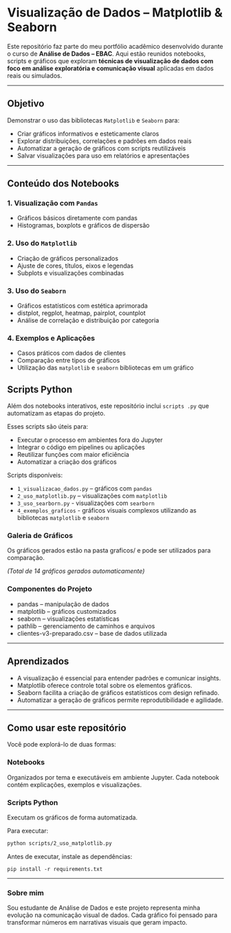 # Visualização de Dados – Matplotlib & Seaborn

Este repositório faz parte do meu portfólio acadêmico desenvolvido durante o 
curso de **Análise de Dados – EBAC**.
Aqui estão reunidos notebooks, scripts e gráficos que exploram **técnicas 
de visualização de dados com foco em análise exploratória e comunicação visual** 
aplicadas em dados reais ou simulados.

---


## Objetivo

Demonstrar o uso das bibliotecas `Matplotlib` e `Seaborn` para:

- Criar gráficos informativos e esteticamente claros
- Explorar distribuições, correlações e padrões em dados reais
- Automatizar a geração de gráficos com scripts reutilizáveis
- Salvar visualizações para uso em relatórios e apresentações

---

## Conteúdo dos Notebooks

### **1. Visualização com `Pandas`**

- Gráficos básicos diretamente com pandas
- Histogramas, boxplots e gráficos de dispersão

### **2. Uso do `Matplotlib`**

- Criação de gráficos personalizados
- Ajuste de cores, títulos, eixos e legendas
- Subplots e visualizações combinadas

### **3. Uso do `Seaborn`**

- Gráficos estatísticos com estética aprimorada
- distplot, regplot, heatmap, pairplot, countplot
- Análise de correlação e distribuição por categoria

### **4. Exemplos e Aplicações**

- Casos práticos com dados de clientes
- Comparação entre tipos de gráficos
- Utilização das `matplotlib` e `seaborn` bibliotecas em um gráfico


## **Scripts Python**

Além dos notebooks interativos, este repositório inclui `scripts .py` 
que automatizam as etapas do projeto.  

Esses scripts são úteis para:

- Executar o processo em ambientes fora do Jupyter  
- Integrar o código em pipelines ou aplicações  
- Reutilizar funções com maior eficiência
- Automatizar a criação dos gráficos

Scripts disponíveis:

- `1_visualizacao_dados.py` – gráficos com `pandas`
- `2_uso_matplotlib.py` – visualizações com `matplotlib`
- `3_uso_searborn.py` - visualizações com `searborn`
- `4_exemplos_graficos` - gráficos visuais complexos
utilizando as bibliotecas `matplotlib` e `seaborn`


### Galeria de Gráficos

Os gráficos gerados estão na pasta graficos/ e pode ser utilizados para comparação. 

_(Total de 14 gráficos gerados automaticamente)_


### Componentes do Projeto

- pandas – manipulação de dados
- matplotlib – gráficos customizados
- seaborn – visualizações estatísticas
- pathlib – gerenciamento de caminhos e arquivos
- clientes-v3-preparado.csv – base de dados utilizada

---


## Aprendizados

- A visualização é essencial para entender padrões e comunicar insights.
- Matplotlib oferece controle total sobre os elementos gráficos.
- Seaborn facilita a criação de gráficos estatísticos com design refinado.
- Automatizar a geração de gráficos permite reprodutibilidade e agilidade.

---

## Como usar este repositório

Você pode explorá-lo de duas formas:

### Notebooks

Organizados por tema e executáveis em ambiente Jupyter.
Cada notebook contém explicações, exemplos e visualizações.

### Scripts Python

Executam os gráficos de forma automatizada.

Para executar:

````bash
python scripts/2_uso_matplotlib.py
````

Antes de executar, instale as dependências:

````
pip install -r requirements.txt
````

---

### Sobre mim

Sou estudante de Análise de Dados e este projeto representa minha evolução 
na comunicação visual de dados.
Cada gráfico foi pensado para transformar números em narrativas 
visuais que geram impacto.